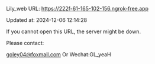 Lily_web URL: https://222f-61-165-102-156.ngrok-free.app

Updated at: 2024-12-06 12:14:28

If you cannot open this URL, the server might be down.

Please contact: 

goley04@foxmail.com Or Wechat:GL_yeaH